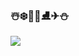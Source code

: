 ### ☃️❄️🧊💎⛸️✈⛄️

<a href="https://github.com/minjgziii" target="_blank"><img src="https://img.shields.io/badge/뱃지레이블-FFA07A?style=flat&logo=appveyor&logo=#000000&logoColor=FFA07A"/>
</a>
